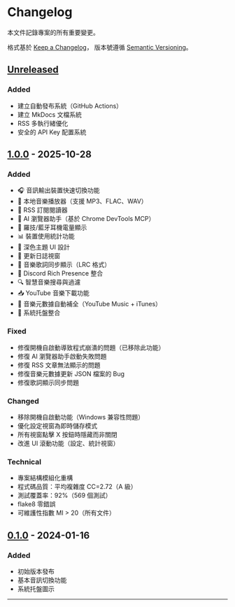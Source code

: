 # Changelog

本文件記錄專案的所有重要變更。

格式基於 [Keep a Changelog](https://keepachangelog.com/zh-TW/1.0.0/)，
版本號遵循 [Semantic Versioning](https://semver.org/lang/zh-TW/)。

## [Unreleased]

### Added
- 建立自動發布系統（GitHub Actions）
- 建立 MkDocs 文檔系統
- RSS 多執行緒優化
- 安全的 API Key 配置系統

## [1.0.0] - 2025-10-28

### Added
- 🎧 音訊輸出裝置快速切換功能
- 🎵 本地音樂播放器（支援 MP3、FLAC、WAV）
- 📰 RSS 訂閱閱讀器
- 🤖 AI 瀏覽器助手（基於 Chrome DevTools MCP）
- 🔋 羅技/藍牙耳機電量顯示
- 📊 裝置使用統計功能
- 🎨 深色主題 UI 設計
- 📝 更新日誌視窗
- 🎼 音樂歌詞同步顯示（LRC 格式）
- 🎨 Discord Rich Presence 整合
- 🔍 智慧音樂搜尋與過濾
- 📥 YouTube 音樂下載功能
- 🎯 音樂元數據自動補全（YouTube Music + iTunes）
- 📱 系統托盤整合

### Fixed
- 修復開機自啟動導致程式崩潰的問題（已移除此功能）
- 修復 AI 瀏覽器助手啟動失敗問題
- 修復 RSS 文章無法顯示的問題
- 修復音樂元數據更新 JSON 檔案的 Bug
- 修復歌詞顯示同步問題

### Changed
- 移除開機自啟動功能（Windows 兼容性問題）
- 優化設定視窗為即時儲存模式
- 所有視窗點擊 X 按鈕時隱藏而非關閉
- 改進 UI 滾動功能（設定、統計視窗）

### Technical
- 專案結構模組化重構
- 程式碼品質：平均複雜度 CC=2.72（A 級）
- 測試覆蓋率：92%（569 個測試）
- flake8 零錯誤
- 可維護性指數 MI > 20（所有文件）

## [0.1.0] - 2024-01-16

### Added
- 初始版本發布
- 基本音訊切換功能
- 系統托盤圖示

---

[Unreleased]: https://github.com/your-username/selfuse-tool/compare/v1.0.0...HEAD
[1.0.0]: https://github.com/your-username/selfuse-tool/releases/tag/v1.0.0
[0.1.0]: https://github.com/your-username/selfuse-tool/releases/tag/v0.1.0
